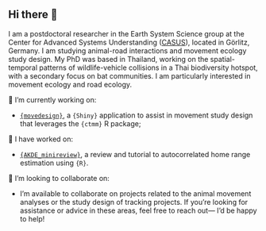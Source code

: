 ## Hi there 👋

I am a postdoctoral researcher in the Earth System Science group at the Center for Advanced Systems Understanding ([CASUS](https://www.casus.science/)), located in Görlitz, Germany. I am studying animal-road interactions and movement ecology study design. My PhD was based in Thailand, working on the spatial-temporal patterns of wildlife-vehicle collisions in a Thai biodiversity hotspot, with a secondary focus on bat communities. I am particularly interested in movement ecology and road ecology.

🚧 I’m currently working on:
- [`{movedesign}`](https://github.com/ecoisilva/movedesign), a `{Shiny}` application to assist in movement study design that leverages the `{ctmm}` R package;

🔭 I have worked on:
- [`{AKDE_minireview}`](https://github.com/ecoisilva/AKDE_minireview), a review and tutorial to autocorrelated home range estimation using `{R}`.

👯 I’m looking to collaborate on:
- I’m available to collaborate on projects related to the animal movement analyses or the study design of tracking projects. If you’re looking for assistance or advice in these areas, feel free to reach out— I’d be happy to help!

<!--
**ecoisilva/ecoisilva** is a ✨ _special_ ✨ repository because its `README.md` (this file) appears on your GitHub profile.

Here are some ideas to get you started:

- 🔭 I’m currently working on ...
- 🌱 I’m currently learning ...
- 👯 I’m looking to collaborate on ...
- 🤔 I’m looking for help with ...
- 💬 Ask me about ...
- 📫 How to reach me: ...
- 😄 Pronouns: ...
- ⚡ Fun fact: ...
-->
